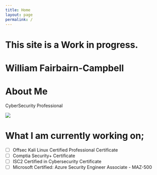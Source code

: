 ```yaml
---
title: Home
layout: page
permalink: /
---
```


# This site is a Work in progress.
# William Fairbairn-Campbell

# About Me
CyberSecurity Professional

<img src="https://tryhackme-badges.s3.amazonaws.com/williamfc.png">

# What I am currently working on;
- [ ] Offsec Kali Linux Certified Professional Certificate
- [ ] Comptia Security+ Certificate
- [ ] ISC2 Certified in Cybersecurity Certificate
- [ ] Microsoft Certified: Azure Security Engineer Associate - MAZ-500
